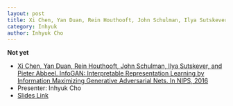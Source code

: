 ```yaml
---
layout: post
title: Xi Chen, Yan Duan, Rein Houthooft, John Schulman, Ilya Sutskever, and Pieter Abbeel. InfoGAN Interpretable Representation Learning by Information Maximizing Generative Adversarial Nets. In NIPS, 2016
category: Inhyuk
author: Inhyuk Cho
---
```


**Not yet**

* [Xi Chen, Yan Duan, Rein Houthooft, John Schulman, Ilya Sutskever, and Pieter Abbeel. InfoGAN: Interpretable Representation Learning by Information Maximizing Generative Adversarial Nets. In NIPS, 2016](https://arxiv.org/abs/1606.03657)
* Presenter: Inhyuk Cho
* [Slides Link][slides-link]

[slides-link]: /reading-group/slides/20160919.pdf
